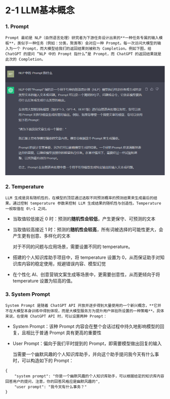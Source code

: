 # 2-1 LLM基本概念

### 1. Prompt

	Prompt 最初是 NLP（自然语言处理）研究者为下游任务设计出来的**一种任务专属的输入模板**，类似于一种任务（例如：分类，聚类等）会对应一种 Prompt。每一次访问大模型的输入为一个 Prompt，而大模型给我们的返回结果则被称为 Completion。例如下图，给 ChatGPT 的提问 “NLP 中的 Prompt 指什么”是 Prompt，而 ChatGPT 的返回结果就是此次的 Completion。

​![image](assets/image-20240823142527-uw5jfjv.png)​

### 2. Temperature

	LLM 生成是具有随机性的，在模型的顶层通过选取不同预测概率的预测结果来生成最后的结果。通过控制 temperature 参数来控制 LLM 生成结果的随机性与创造性。Temperature 一般取值在 0\~1 之间。

* 当取值较低接近 0 时：预测的**随机性会较低**，产生更保守、可预测的文本
* 当取值较高接近 1 时：预测的**随机性会较高**，所有词被选择的可能性更大，会产生更有创意、多样化的文本

	对于不同的问题与应用场景，需要设置不同的 temperature。

* 搭建的个人知识库助手项目中，将 temperature 设置为 0，从而保证助手对知识库内容的稳定使用，规避错误内容、模型幻觉
* 在个性化 AI、创意营销文案生成等场景中，更需要创意性，从而更倾向于将 temperature 设置为较高的值。

### 3. System Prompt

	System Prompt 是随着 ChatGPT API 开放并逐步得到大量使用的一个新兴概念，**它并不在大模型本身训练中得到体现，而是大模型服务方为提升用户体验所设置的一种策略**。具体来说，在使用 ChatGPT API 时，可以设置两种 Prompt：

*  System Prompt：该种 Prompt 内容会在整个会话过程中持久地影响模型的回复，且相比于普通 Prompt 具有更高的重要性
* User Prompt：偏向于我们平时提到的 Prompt，即需要模型做出回复的输入

	当需要一个幽默风趣的个人知识库助手，并向这个助手提问我今天有什么事时，可以构造如下的 Prompt：

```undefined
{
    "system prompt": "你是一个幽默风趣的个人知识库助手，可以根据给定的知识库内容回答用户的提问，注意，你的回答风格应是幽默风趣的",
    "user prompt": "我今天有什么事务？"
}
```

‍

